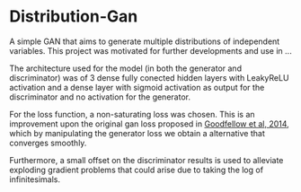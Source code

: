 # Distribution-Gan

A simple GAN that aims to generate multiple distributions of independent variables. This project was motivated for further developments and use in ...

The architecture used for the model (in both the generator and discriminator) was of 3 dense fully conected hidden layers with LeakyReLU activation and a dense layer with sigmoid activation as output for the discriminator and no activation for the generator.

For the loss function, a non-saturating loss was chosen. This is an improvement upon the original gan loss proposed in [Goodfellow et al, 2014](https://arxiv.org/abs/1406.2661), which by manipulating the generator loss we obtain a alternative that converges smoothly. 

Furthermore, a small offset on the discriminator results is used to alleviate exploding gradient problems that could arise due to taking the log of infinitesimals.



